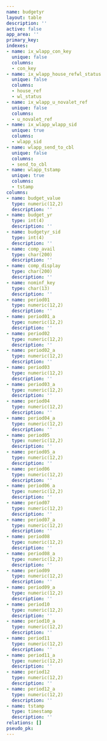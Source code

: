 ```yaml
---
name: budgetyr
layout: table
description: ''
active: false
app_area: ''
primary_key: 
indexes:
- name: ix_wlapp_con_key
  unique: false
  columns:
  - con_key
- name: ix_wlapp_house_refwl_status
  unique: false
  columns:
  - house_ref
  - wl_status
- name: ix_wlapp_u_novalet_ref
  unique: false
  columns:
  - u_novalet_ref
- name: ix_wlapp_wlapp_sid
  unique: true
  columns:
  - wlapp_sid
- name: wlapp_send_to_cbl
  unique: false
  columns:
  - send_to_cbl
- name: wlapp_tstamp
  unique: true
  columns:
  - tstamp
columns:
- name: budget_value
  type: numeric(12,2)
  description: ''
- name: budget_yr
  type: int(4)
  description: ''
- name: budgetyr_sid
  type: int(4)
  description: ''
- name: comp_avail
  type: char(200)
  description: ''
- name: comp_display
  type: char(200)
  description: ''
- name: nominf_key
  type: char(13)
  description: ''
- name: period01
  type: numeric(12,2)
  description: ''
- name: period01_a
  type: numeric(12,2)
  description: ''
- name: period02
  type: numeric(12,2)
  description: ''
- name: period02_a
  type: numeric(12,2)
  description: ''
- name: period03
  type: numeric(12,2)
  description: ''
- name: period03_a
  type: numeric(12,2)
  description: ''
- name: period04
  type: numeric(12,2)
  description: ''
- name: period04_a
  type: numeric(12,2)
  description: ''
- name: period05
  type: numeric(12,2)
  description: ''
- name: period05_a
  type: numeric(12,2)
  description: ''
- name: period06
  type: numeric(12,2)
  description: ''
- name: period06_a
  type: numeric(12,2)
  description: ''
- name: period07
  type: numeric(12,2)
  description: ''
- name: period07_a
  type: numeric(12,2)
  description: ''
- name: period08
  type: numeric(12,2)
  description: ''
- name: period08_a
  type: numeric(12,2)
  description: ''
- name: period09
  type: numeric(12,2)
  description: ''
- name: period09_a
  type: numeric(12,2)
  description: ''
- name: period10
  type: numeric(12,2)
  description: ''
- name: period10_a
  type: numeric(12,2)
  description: ''
- name: period11
  type: numeric(12,2)
  description: ''
- name: period11_a
  type: numeric(12,2)
  description: ''
- name: period12
  type: numeric(12,2)
  description: ''
- name: period12_a
  type: numeric(12,2)
  description: ''
- name: tstamp
  type: timestamp
  description: ''
relations: []
pseudo_pk: 
---
```


